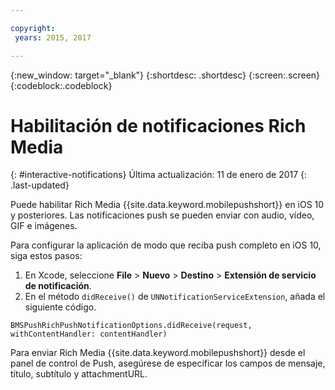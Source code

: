 ```yaml
---

copyright:
 years: 2015, 2017

---
```


{:new_window: target="_blank"}
{:shortdesc: .shortdesc}
{:screen:.screen}
{:codeblock:.codeblock}

# Habilitación de notificaciones Rich Media
{: #interactive-notifications}
Última actualización: 11 de enero de 2017
{: .last-updated}


Puede habilitar Rich Media {{site.data.keyword.mobilepushshort}} en iOS 10 y posteriores. Las notificaciones push se pueden enviar con audio, vídeo, GIF e imágenes.  

Para configurar la aplicación de modo que reciba push completo en iOS 10, siga estos pasos:   

1. En Xcode, seleccione **File** > **Nuevo** > **Destino** > **Extensión de servicio de notificación**.
2. En el método `didReceive()` de `UNNotificationServiceExtension`, añada el siguiente código. 
```
BMSPushRichPushNotificationOptions.didReceive(request, withContentHandler: contentHandler)
```
	
Para enviar Rich Media {{site.data.keyword.mobilepushshort}} desde el panel de control de Push, asegúrese de especificar los campos de mensaje, título, subtítulo y attachmentURL. 
